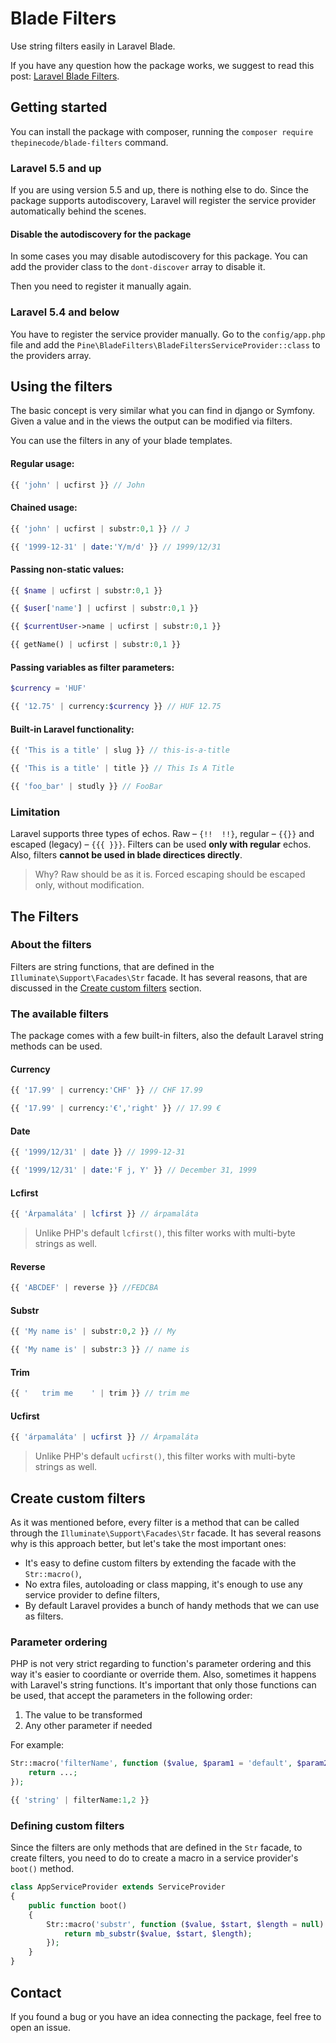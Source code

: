 # Blade Filters

Use string filters easily in Laravel Blade.

If you have any question how the package works, we suggest to read this post:
[Laravel Blade Filters](https://pineco.de/laravel-blade-filters/).

## Getting started

You can install the package with composer, running the `composer require thepinecode/blade-filters` command.

### Laravel 5.5 and up

If you are using version 5.5 and up, there is nothing else to do.
Since the package supports autodiscovery, Laravel will register the service provider automatically behind the scenes.

#### Disable the autodiscovery for the package

In some cases you may disable autodiscovery for this package.
You can add the provider class to the `dont-discover` array to disable it.

Then you need to register it manually again.

### Laravel 5.4 and below

You have to register the service provider manually.
Go to the `config/app.php` file and add the `Pine\BladeFilters\BladeFiltersServiceProvider::class` to the providers array.

## Using the filters

The basic concept is very similar what you can find in django or Symfony.
Given a value and in the views the output can be modified via filters.

You can use the filters in any of your blade templates.

#### Regular usage:
```php
{{ 'john' | ucfirst }} // John
```

#### Chained usage:
```php
{{ 'john' | ucfirst | substr:0,1 }} // J

{{ '1999-12-31' | date:'Y/m/d' }} // 1999/12/31
```

#### Passing non-static values:
```php
{{ $name | ucfirst | substr:0,1 }}

{{ $user['name'] | ucfirst | substr:0,1 }}

{{ $currentUser->name | ucfirst | substr:0,1 }}

{{ getName() | ucfirst | substr:0,1 }}
```

#### Passing variables as filter parameters:
```php
$currency = 'HUF'

{{ '12.75' | currency:$currency }} // HUF 12.75
```

#### Built-in Laravel functionality:
```php
{{ 'This is a title' | slug }} // this-is-a-title

{{ 'This is a title' | title }} // This Is A Title

{{ 'foo_bar' | studly }} // FooBar
```

### Limitation

Laravel supports three types of echos. Raw – `{!!  !!}`, regular – `{{}}` and escaped (legacy) – `{{{ }}}`.
Filters can be used **only with regular** echos. Also, filters **cannot be used in blade directices directly**.

> Why? Raw should be as it is. Forced escaping should be escaped only, without modification.

## The Filters

### About the filters

Filters are string functions, that are defined in the `Illuminate\Support\Facades\Str` facade.
It has several reasons, that are discussed in the [Create custom filters](#create-custom-filters) section.

### The available filters

The package comes with a few built-in filters, also the default Laravel string methods can be used.

#### Currency

```php
{{ '17.99' | currency:'CHF' }} // CHF 17.99

{{ '17.99' | currency:'€','right' }} // 17.99 €
```

#### Date

```php
{{ '1999/12/31' | date }} // 1999-12-31

{{ '1999/12/31' | date:'F j, Y' }} // December 31, 1999
```

#### Lcfirst

```php
{{ 'Árpamaláta' | lcfirst }} // árpamaláta
```

> Unlike PHP's default `lcfirst()`, this filter works with multi-byte strings as well.

#### Reverse

```php
{{ 'ABCDEF' | reverse }} //FEDCBA
```

#### Substr

```php
{{ 'My name is' | substr:0,2 }} // My

{{ 'My name is' | substr:3 }} // name is
```

#### Trim

```php
{{ '   trim me    ' | trim }} // trim me
```

#### Ucfirst

```php
{{ 'árpamaláta' | ucfirst }} // Árpamaláta
```

> Unlike PHP's default `ucfirst()`, this filter works with multi-byte strings as well.

## Create custom filters

As it was mentioned before, every filter is a method that can be called through the `Illuminate\Support\Facades\Str` facade.
It has several reasons why is this approach better, but let's take the most important ones:

- It's easy to define custom filters by extending the facade with the `Str::macro()`,
- No extra files, autoloading or class mapping, it's enough to use any service provider to define filters,
- By default Laravel provides a bunch of handy methods that we can use as filters.

### Parameter ordering

PHP is not very strict regarding to function's parameter ordering and this way it's easier to coordiante or override them.
Also, sometimes it happens with Laravel's string functions. It's important that only those functions can be used, that accept the parameters in the following order:

1. The value to be transformed
2. Any other parameter if needed

For example:

```php
Str::macro('filterName', function ($value, $param1 = 'default', $param2 = null) {
    return ...;
});

{{ 'string' | filterName:1,2 }}
```

### Defining custom filters

Since the filters are only methods that are defined in the `Str` facade, to create filters, you need to do to create a macro
in a service provider's `boot()` method.

```php
class AppServiceProvider extends ServiceProvider
{
    public function boot()
    {
        Str::macro('substr', function ($value, $start, $length = null) {
            return mb_substr($value, $start, $length);
        });
    }
}
```

## Contact

If you found a bug or you have an idea connecting the package, feel free to open an issue.
